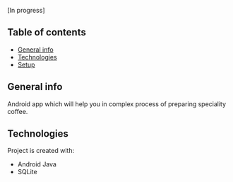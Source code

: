 [In progress]
## Table of contents
* [General info](#general-info)
* [Technologies](#technologies)
* [Setup](#setup)

## General info
Android app which will help you in complex process of preparing speciality coffee.
	
## Technologies
Project is created with:
* Android Java
* SQLite
